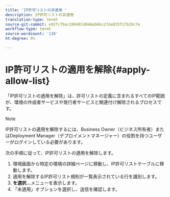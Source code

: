 ```yaml
---
title: 'IP許可リストの非適用 '
description: IP許可リストの非適用
translation-type: tm+mt
source-git-commit: e92fc7bac289481d046eb6bc27da833f17b29c7e
workflow-type: tm+mt
source-wordcount: '130'
ht-degree: 0%

---
```



# IP許可リストの適用を解除{#apply-allow-list}

「IP許可リストの適用を解除」は、許可リストの定義に含まれるすべてのIP範囲が、環境の作成者サービスや発行者サービスと関連付け解除されるプロセスです。

>[!NOTE]
>IP許可リストの適用を解除するには、Business Owner（ビジネス所有者）またはDeployment Manager（デプロイメントマネージャー）の役割を持つユーザーがログインしている必要があります。

次の手順に従って、IP許可リストの適用を解除します。

1. 環境画面から特定の環境の詳細ページに移動し、IP許可リストテーブルに移動します。
1. 適用を解除するIP許可リスト規則が一覧表示されている行を識別します。
1. **を選択…**&#x200B;メニューを表示します。
1. 「未適用」オプションを選択し、送信を確認します。
